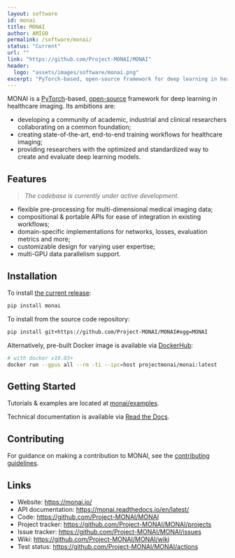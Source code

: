 ```yaml
---
layout: software
id: monai
title: MONAI
author: AMIGO
permalink: /software/monai/
status: "Current"
url: ""
link: "https://github.com/Project-MONAI/MONAI"
header:
  logo: "assets/images/software/monai.png"
excerpt: "PyTorch-based, open-source framework for deep learning in healthcare imaging"
---
```


MONAI is a [PyTorch](https://pytorch.org/)-based, [open-source](https://github.com/Project-MONAI/MONAI/blob/master/LICENSE) framework for deep learning in healthcare imaging. Its ambitions are:
- developing a community of academic, industrial and clinical researchers collaborating on a common foundation;
- creating state-of-the-art, end-to-end training workflows for healthcare imaging;
- providing researchers with the optimized and standardized way to create and evaluate deep learning models.


## Features
> _The codebase is currently under active development._

- flexible pre-processing for multi-dimensional medical imaging data;
- compositional & portable APIs for ease of integration in existing workflows;
- domain-specific implementations for networks, losses, evaluation metrics and more;
- customizable design for varying user expertise;
- multi-GPU data parallelism support.

## Installation
To install [the current release](https://pypi.org/project/monai/):
```bash
pip install monai
```

To install from the source code repository:
```bash
pip install git+https://github.com/Project-MONAI/MONAI#egg=MONAI
```

Alternatively, pre-built Docker image is available via [DockerHub](https://hub.docker.com/r/projectmonai/monai):
  ```bash
  # with docker v19.03+
  docker run --gpus all --rm -ti --ipc=host projectmonai/monai:latest
  ```

## Getting Started

Tutorials & examples are located at [monai/examples](https://github.com/Project-MONAI/MONAI/tree/master/examples).

Technical documentation is available via [Read the Docs](https://monai.readthedocs.io/en/latest/).

## Contributing
For guidance on making a contribution to MONAI, see the [contributing guidelines](https://github.com/Project-MONAI/MONAI/blob/master/CONTRIBUTING.md).

## Links
- Website: https://monai.io/
- API documentation: https://monai.readthedocs.io/en/latest/
- Code: https://github.com/Project-MONAI/MONAI
- Project tracker: https://github.com/Project-MONAI/MONAI/projects
- Issue tracker: https://github.com/Project-MONAI/MONAI/issues
- Wiki: https://github.com/Project-MONAI/MONAI/wiki
- Test status: https://github.com/Project-MONAI/MONAI/actions